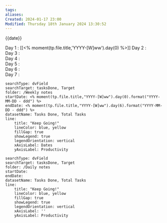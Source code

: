```yaml
---
tags: 
aliases: 
Created: 2024-01-17 23:00
Modified: Thursday 18th January 2024 13:30:52
---
```


{{date}}


Day 1 :                [[<% moment(tp.file.title,'YYYY-[W]ww').day(0) %>]]
Day 2 :                
Day 3 :                
Day 4 :                
Day 5 :                
Day 6 :                
Day 7 :                


```tracker
searchType: dvField
searchTarget: tasksDone, Target
folder: /Weekly notes 
startDate: <% moment(tp.file.title,"YYYY-[W]ww").day(0).format("YYYY-MM-DD - ddd") %>
endDate: <% moment(tp.file.title,"YYYY-[W]ww").day(6).format("YYYY-MM-DD - ddd") %>
datasetName: Tasks Done, Total Tasks
line:
    title: "Keep Going!"
    lineColor: blue, yellow
    fillGap: true
    showLegend: true
    legendOrientation: vertical
    xAxisLabel: Dates
    yAxisLabel: Productivity
```


```tracker
searchType: dvField
searchTarget: tasksDone, Target
folder: /Daily notes 
startDate:
endDate:
datasetName: Tasks Done, Total Tasks
line:
    title: "Keep Going!"
    lineColor: blue, yellow
    fillGap: true
    showLegend: true
    legendOrientation: vertical
    xAxisLabel: ''
    yAxisLabel: Productivity
```